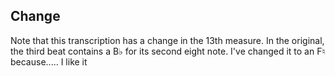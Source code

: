 Change
------

Note that this transcription has a change in the 13th measure.  In the original,
the third beat contains a B♭ for its second eight note.  I've changed it to
an F♮ because..... I like it
